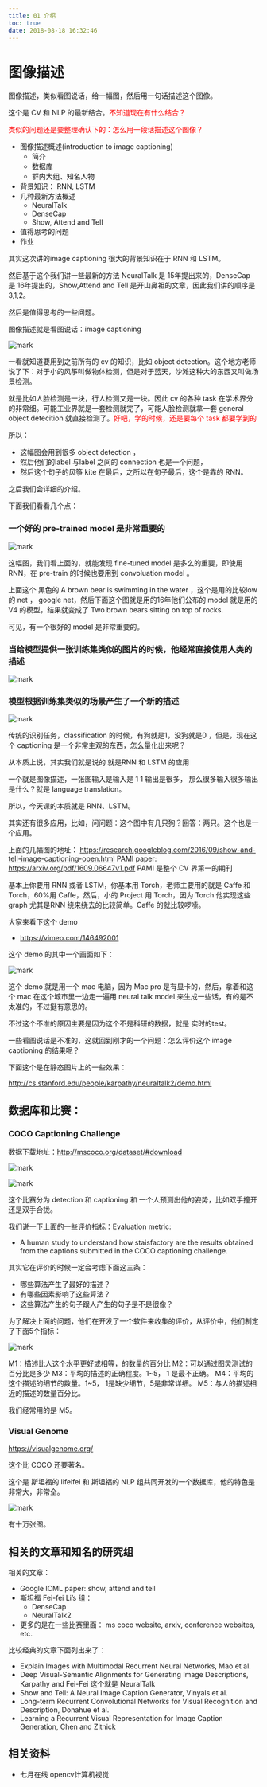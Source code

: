 ```yaml
---
title: 01 介绍
toc: true
date: 2018-08-18 16:32:46
---
```



# 图像描述


图像描述，类似看图说话，给一幅图，然后用一句话描述这个图像。

这个是 CV 和 NLP 的最新结合。<span style="color:red;">不知道现在有什么结合？</span>

<span style="color:red;">类似的问题还是要整理确认下的：怎么用一段话描述这个图像？</span>



- 图像描述概述(introduction to image captioning)
    - 简介
    - 数据库
    - 群内⼤组、知名⼈物
- 背景知识： RNN, LSTM
- ⼏种最新⽅法概述
    - NeuralTalk
    - DenseCap
    - Show, Attend and Tell
- 值得思考的问题
- 作业


其实这次讲的image captioning 很大的背景知识在于 RNN 和 LSTM。

然后基于这个我们讲一些最新的方法  NeuralTalk 是 15年提出来的，DenseCap 是 16年提出的，Show,Attend and Tell 是开山鼻祖的文章，因此我们讲的顺序是 3,1,2。

然后是值得思考的一些问题。



图像描述就是看图说话：image captioning

![mark](http://images.iterate.site/blog/image/180814/25bEK1LEcc.png?imageslim)

一看就知道要用到之前所有的 cv 的知识，比如 object detection。这个地方老师说了下：对于小的风筝叫做物体检测，但是对于蓝天，沙滩这种大的东西又叫做场景检测。

就是比如人脸检测是一块，行人检测又是一块。因此 cv 的各种 task 在学术界分的非常细。可能工业界就是一套检测就完了，可能人脸检测就拿一套 general object detecition 就直接检测了。<span style="color:red;">好吧，学的时候，还是要每个 task 都要学到的</span>

所以：

- 这幅图会用到很多 object detection ，
- 然后他们的label 与label 之间的 connection 也是一个问题，
- 然后这个句子的风筝 kite 在最后，之所以在句子最后，这个是靠的 RNN。

之后我们会详细的介绍。


下面我们看看几个点：

### 一个好的 pre-trained model 是非常重要的

![mark](http://images.iterate.site/blog/image/180814/A5HiddI3ad.png?imageslim)


这幅图，我们看上面的，就能发现 fine-tuned model 是多么的重要，即使用 RNN，在 pre-train 的时候也要用到 convoluation model 。

上面这个 黑色的 A brown bear is swimming in the water ，这个是用的比较low 的 net ， google net，然后下面这个图就是用的16年他们公布的 model 就是用的 V4 的模型，结果就变成了 Two brown bears sitting on top of rocks.

可见，有一个很好的 model 是非常重要的。

### 当给模型提供一张训练集类似的图片的时候，他经常直接使用人类的描述

![mark](http://images.iterate.site/blog/image/180814/BeB1mi2gjB.png?imageslim)

### 模型根据训练集类似的场景产生了一个新的描述

![mark](http://images.iterate.site/blog/image/180814/icB2eFf5HB.png?imageslim)

传统的识别任务，classification 的时候，有狗就是1，没狗就是0 ，但是，现在这个 captioning 是一个非常主观的东西，怎么量化出来呢？

从本质上说，其实我们就是说的 就是RNN 和 LSTM 的应用

一个就是图像描述，一张图输入是输入是 1 1 输出是很多，
那么很多输入很多输出是什么？就是 language translation。

所以，今天课的本质就是 RNN、LSTM。

其实还有很多应用，比如，问问题：这个图中有几只狗？回答：两只。这个也是一个应用。

上面的几幅图的地址：
https://research.googleblog.com/2016/09/show-and-tell-image-captioning-open.html
PAMI paper: https://arxiv.org/pdf/1609.06647v1.pdf PAMI 是整个 CV 界第一的期刊


基本上你要用 RNN 或者 LSTM，你基本用 Torch，老师主要用的就是 Caffe 和 Torch，60%用 Caffe，然后，小的 Project 用 Torch，因为 Torch 他实现这些 graph 尤其是RNN 绕来绕去的比较简单。Caffe 的就比较啰嗦。




大家来看下这个 demo

- https://vimeo.com/146492001

这个 demo 的其中一个画面如下：

![mark](http://images.iterate.site/blog/image/180814/jH60l1f0Gm.png?imageslim)


这个 demo 就是用一个 mac 电脑，因为 Mac pro 是有显卡的，然后，拿着和这个 mac 在这个城市里一边走一遍用  neural talk model 来生成一些话，有的是不太准的，不过挺有意思的。

不过这个不准的原因主要是因为这个不是科研的数据，就是 实时的test。

一些看图说话是不准的，这就回到刚才的一个问题：怎么评价这个 image captioning 的结果呢？


下面这个是在静态图片上的一些效果：

http://cs.stanford.edu/people/karpathy/neuraltalk2/demo.html



## 数据库和比赛：

### COCO Captioning Challenge

数据下载地址：http://mscoco.org/dataset/#download

![mark](http://images.iterate.site/blog/image/180814/b1cihi2H00.png?imageslim)

![mark](http://images.iterate.site/blog/image/180814/ih6hHgGBj6.png?imageslim)

这个比赛分为 detection 和 captioning 和 一个人预测出他的姿势，比如双手撞开还是双手合拢。


我们说一下上面的一些评价指标：Evaluation metric:

- A human study to understand how staisfactory are the results obtained from the captions submitted in the COCO captioning challenge.

其实它在评价的时候一定会考虑下面这三条：

- 哪些算法产生了最好的描述？
- 有哪些因素影响了这些算法？
- 这些算法产生的句子跟人产生的句子是不是很像？

为了解决上面的问题，他们在开发了一个软件来收集的评价，从评价中，他们制定了下面5个指标：

![mark](http://images.iterate.site/blog/image/180814/JCfK75JmGK.png?imageslim)

M1：描述比人这个水平更好或相等，的数量的百分比
M2：可以通过图灵测试的百分比是多少
M3：平均的描述的正确程度。1~5， 1 是最不正确。
M4：平均的这个描述的细节的数量。1~5， 1是缺少细节，5是非常详细。
M5：与人的描述相近的描述的数量百分比。

我们经常用的是 M5。


### Visual Genome

https://visualgenome.org/

这个比 COCO 还要著名。

这个是 斯坦福的 lifeifei 和 斯坦福的 NLP 组共同开发的一个数据库，他的特色是非常大，非常全。

![mark](http://images.iterate.site/blog/image/180814/Leck7aB5Gf.png?imageslim)

有十万张图。


## 相关的文章和知名的研究组

相关的文章：

- Google ICML paper: show, attend and tell
- 斯坦福 Fei-fei Li’s 组：
    - DenseCap
    - NeuralTalk2
- 更多的是在一些比赛里面：
    ms coco website, arxiv, conference websites, etc.

比较经典的文章下面列出来了：

- Explain Images with Multimodal Recurrent Neural Networks, Mao et al.
- Deep Visual-Semantic Alignments for Generating Image Descriptions, Karpathy and Fei-Fei 这个就是 NeuralTalk
- Show and Tell: A Neural Image Caption Generator, Vinyals et al.
- Long-term Recurrent Convolutional Networks for Visual Recognition and Description, Donahue et al.
- Learning a Recurrent Visual Representation for Image Caption Generation, Chen and Zitnick






## 相关资料

- 七月在线 opencv计算机视觉
